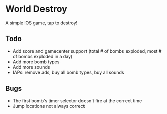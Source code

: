 World Destroy
===================

A simple iOS game, tap to destroy!


Todo
------------

* Add score and gamecenter support (total # of bombs exploded, most # of bombs exploded in a day)
* Add more bomb types
* Add more sounds
* IAPs: remove ads, buy all bomb types, buy all sounds

Bugs
------------

* The first bomb's timer selector doesn't fire at the correct time
* Jump locations not always correct
